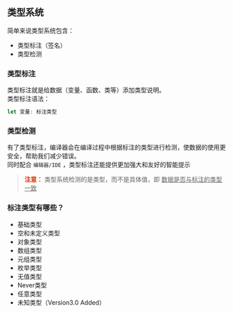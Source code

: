 ## 类型系统
简单来说类型系统包含：       
- 类型标注（签名）
- 类型检测

### 类型标注
类型标注就是给数据（变量、函数、类等）添加类型说明。           
类型标注语法： 
```typescript
let 变量: 标注类型
```

### 类型检测
有了类型标注，编译器会在编译过程中根据标注的类型进行检测，使数据的使用更安全，帮助我们减少错误。       
同时配合 ```编辑器/IDE``` ，类型标注还能提供更加强大和友好的智能提示

> **<font color="#d63200">注意：</font>** 类型系统检测的是类型，而不是具体值，即 <u>数据是否与标注的类型一致</u>

### 标注类型有哪些？
- 基础类型
- 空和未定义类型
- 对象类型
- 数组类型
- 元组类型
- 枚举类型
- 无值类型
- Never类型
- 任意类型
- 未知类型（Version3.0 Added）